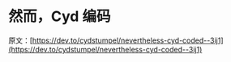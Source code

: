 # 然而，Cyd 编码

原文：[https://dev.to/cydstumpel/nevertheless-cyd-coded--3ij1](https://dev.to/cydstumpel/nevertheless-cyd-coded--3ij1)